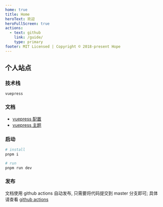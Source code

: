 ```yaml
---
home: true
title: Home
heroText: 欢迎
heroFullScreen: true
actions:
  - text: github
    link: /guide/
    type: primary
footer: MIT Licensed | Copyright © 2018-present Hope
---
```



## 个人站点

### 技术栈

`vuepress`

### 文档

- [vuepress 配置](https://v2.vuepress.vuejs.org/zh/guide/configuration.html)
- [vuepress 主题](https://theme-hope.vuejs.press/zh/guide/feature/copy-code.html#%E4%BD%BF%E7%94%A8)

### 启动

```bash
# install
pnpm i

# run
pnpm run dev
```

### 发布

文档使用 github actions 自动发布, 只需要将代码提交到 master 分支即可; 具体请查看 [github actions](https://docs.github.com/zh/actions)
